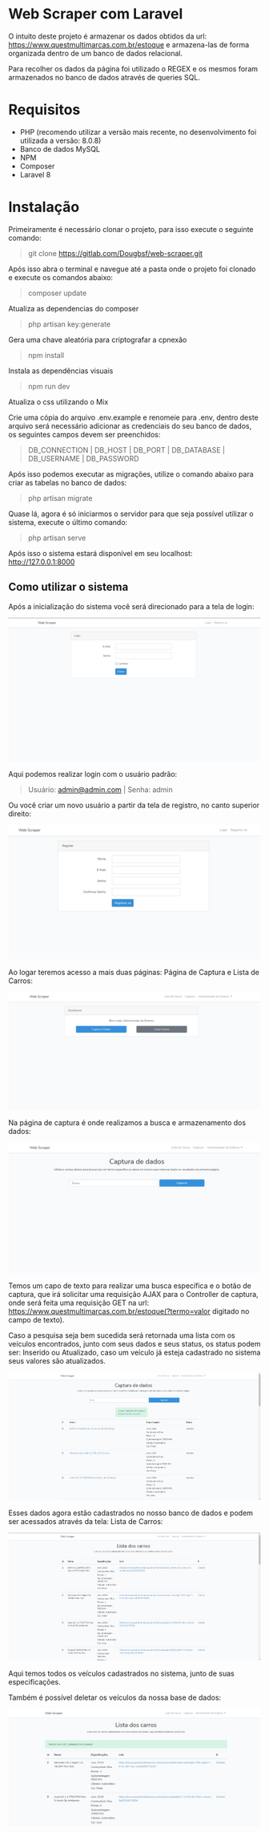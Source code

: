 # Web Scraper com Laravel
O intuito deste projeto é armazenar os dados obtidos da url: https://www.questmultimarcas.com.br/estoque 
e armazena-las de forma organizada dentro de um banco de dados relacional.

Para recolher os dados da página foi utilizado o REGEX e os mesmos foram armazenados no banco de dados através de queries SQL.
# Requisitos
- PHP (recomendo utilizar a versão mais recente, no desenvolvimento foi utilizada a versão: 8.0.8)
- Banco de dados MySQL
- NPM
- Composer
- Laravel 8

# Instalação

Primeiramente é necessário clonar o projeto, para isso execute o seguinte comando: 
> git clone https://gitlab.com/Dougbsf/web-scraper.git

Após isso abra o terminal e navegue até a pasta onde o projeto foi clonado e execute os comandos abaixo:

>composer update

Atualiza as dependencias do composer

>php artisan key:generate

Gera uma chave aleatória para criptografar a cpnexão

>npm install

Instala as dependências visuais

>npm run dev

Atualiza o css utilizando o Mix

Crie uma cópia do arquivo .env.example e renomeie para .env, dentro deste arquivo será necessário
adicionar as credenciais do seu banco de dados, os seguintes campos devem ser preenchidos:

> DB_CONNECTION | DB_HOST | DB_PORT | DB_DATABASE | DB_USERNAME | DB_PASSWORD

Após isso podemos executar as migrações, utilize o comando abaixo para criar as tabelas no banco de dados:

> php artisan migrate

Quase lá, agora é só iniciarmos o servidor para que seja possível utilizar o sistema, execute o último comando:

> php artisan serve

Após isso o sistema estará disponível em seu localhost: http://127.0.0.1:8000
## Como utilizar o sistema

Após a inicialização do sistema você será direcionado para a tela de login:

![Imagem da tela de login](docs/imgs/login.jpg?raw=true)

Aqui podemos realizar login com o usuário padrão:
> Usuário: admin@admin.com | Senha: admin

Ou você criar um novo usuário a partir da tela de registro, no canto superior direito:

![Imagem da tela de registro](docs/imgs/registro.jpg?raw=true)

Ao logar teremos acesso a mais duas páginas: Página de Captura e Lista de Carros:

![Imagem da home](docs/imgs/home.jpg?raw=true)

Na página de captura é onde realizamos a busca e armazenamento dos dados:

![Imagem da tela de captura](docs/imgs/captura.jpg?raw=true)

Temos um capo de texto para realizar uma busca específica e o botão de captura, que irá
solicitar uma requisição AJAX para o Controller de captura, onde será feita uma requisição GET na
url: https://www.questmultimarcas.com.br/estoque(?termo=valor digitado no campo de texto).

Caso a pesquisa seja bem sucedida será retornada uma lista com os veículos encontrados, junto 
com seus dados e seus status, os status podem ser: Inserido ou Atualizado, caso um veículo já 
esteja cadastrado no sistema seus valores são atualizados.

![Imagem da tela de captura com resultados](docs/imgs/captura2.jpg?raw=true)

Esses dados agora estão cadastrados no nosso banco de dados e podem ser acessados 
através da tela: Lista de Carros:

![Imagem da tela de lista de carros](docs/imgs/lista.jpg?raw=true)

Aqui temos todos os veículos cadastrados no sistema, junto de suas especificações.

Também é possível deletar os veículos da nossa base de dados:

![Imagem da tela de lista de carros com delete](docs/imgs/lista2.jpg?raw=true)

